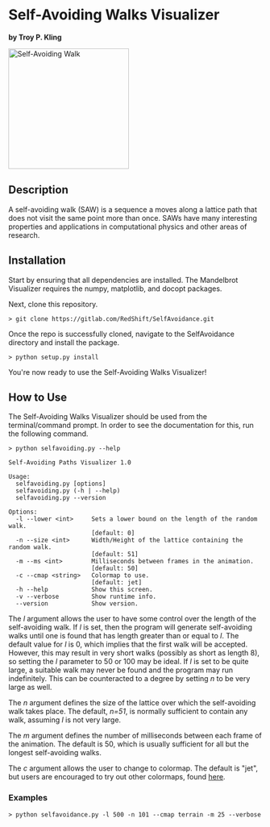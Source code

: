 # Self-Avoiding Walks Visualizer

**by Troy P. Kling**

<img src="http://troykling.com/files/selfavoidance.png" alt="Self-Avoiding Walk" width="239" height="239">

## Description

A self-avoiding walk (SAW) is a sequence a moves along a lattice path that does not visit the same point more than once. SAWs have many interesting properties and applications in computational physics and other areas of research.

## Installation

Start by ensuring that all dependencies are installed. The Mandelbrot Visualizer requires the numpy, matplotlib, and docopt packages.

Next, clone this repository.

    > git clone https://gitlab.com/RedShift/SelfAvoidance.git

Once the repo is successfully cloned, navigate to the SelfAvoidance directory and install the package.

    > python setup.py install

You're now ready to use the Self-Avoiding Walks Visualizer!

## How to Use

The Self-Avoiding Walks Visualizer should be used from the terminal/command prompt. In order to see the documentation for this, run the following command.

    > python selfavoiding.py --help

    Self-Avoiding Paths Visualizer 1.0
	
    Usage:
      selfavoiding.py [options]
      selfavoiding.py (-h | --help)
      selfavoiding.py --version
    
    Options:
	  -l --lower <int>     Sets a lower bound on the length of the random walk.
                           [default: 0]
      -n --size <int>      Width/Height of the lattice containing the random walk.
                           [default: 51]
      -m --ms <int>        Milliseconds between frames in the animation.
                           [default: 50]
      -c --cmap <string>   Colormap to use.
                           [default: jet]
      -h --help            Show this screen.
      -v --verbose         Show runtime info.
      --version            Show version.

The *l* argument allows the user to have some control over the length of the self-avoiding walk. If *l* is set, then the program will generate self-avoiding walks until one is found that has length greater than or equal to *l*. The default value for *l* is 0, which implies that the first walk will be accepted. However, this may result in very short walks (possibly as short as length 8), so setting the *l* parameter to 50 or 100 may be ideal. If *l* is set to be quite large, a suitable walk may never be found and the program may run indefinitely. This can be counteracted to a degree by setting *n* to be very large as well.

The *n* argument defines the size of the lattice over which the self-avoiding walk takes place. The default, *n=51*, is normally sufficient to contain any walk, assuming *l* is not very large.

The *m* argument defines the number of milliseconds between each frame of the animation. The default is 50, which is usually sufficient for all but the longest self-avoiding walks.

The *c* argument allows the user to change to colormap. The default is "jet", but users are encouraged to try out other colormaps, found [here](http://matplotlib.org/examples/color/colormaps_reference.html).

### Examples

    > python selfavoidance.py -l 500 -n 101 --cmap terrain -m 25 --verbose